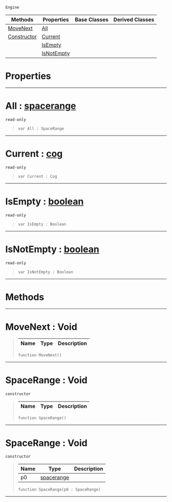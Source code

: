  `Engine`

|Methods|Properties|Base Classes|Derived Classes|
|---|---|---|---|
|[MoveNext](spacerange.md#movenext-void)|[All](spacerange.md#all-zilch-engine-document)| | |
|[Constructor](spacerange.md#spacerange-void)|[Current](spacerange.md#current-zilch-engine-docu)| | |
| |[IsEmpty](spacerange.md#isempty-zilch-engine-docu)| | |
| |[IsNotEmpty](spacerange.md#isnotempty-zilch-engine-d)| | |


 #  Properties


---  
 #  All : [spacerange](spacerange.md)

 `read-only`

> 
> ```TS:Nada
> var All : SpaceRange


---  
 #  Current : [cog](cog.md)

 `read-only`

> 
> ```TS:Nada
> var Current : Cog


---  
 #  IsEmpty : [boolean](../nada_base_types/boolean.md)

 `read-only`

> 
> ```TS:Nada
> var IsEmpty : Boolean


---  
 #  IsNotEmpty : [boolean](../nada_base_types/boolean.md)

 `read-only`

> 
> ```TS:Nada
> var IsNotEmpty : Boolean


---  
 #  Methods


---  
 #  MoveNext : Void

> 
> |Name|Type|Description|
> |---|---|---|
> ```TS:Nada
> function MoveNext()
> ``` 


---  
 #  SpaceRange : Void

 `constructor`

> 
> |Name|Type|Description|
> |---|---|---|
> ```TS:Nada
> function SpaceRange()
> ``` 


---  
 #  SpaceRange : Void

 `constructor`

> 
> |Name|Type|Description|
> |---|---|---|
> |p0|[spacerange](spacerange.md)| |
> ```TS:Nada
> function SpaceRange(p0 : SpaceRange)
> ``` 


---  
 

 